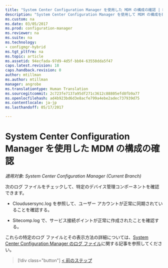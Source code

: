 ```yaml
---
title: "System Center Configuration Manager を使用した MDM の構成の確認 | Microsoft Docs"
description: "System Center Configuration Manager を使用して MDM の構成を確認します。"
ms.custom: na
ms.date: 03/05/2017
ms.prod: configuration-manager
ms.reviewer: na
ms.suite: na
ms.technology:
- configmgr-hybrid
ms.tgt_pltfrm: na
ms.topic: article
ms.assetid: 94ecfada-97d9-4d5f-bb04-63550dda5f47
caps.latest.revision: 18
caps.handback.revision: 0
author: mtillman
ms.author: mtillman
manager: angrobe
ms.translationtype: Human Translation
ms.sourcegitcommit: 2c723fe7137a95df271c3612c88805efd8fb9a77
ms.openlocfilehash: ad4b923bd6d3e8acfe799a4ebe2adec737939d75
ms.contentlocale: ja-jp
ms.lasthandoff: 05/17/2017

---
```

# <a name="verify-mdm-configuration-with-system-center-configuration-manager"></a>System Center Configuration Manager を使用した MDM の構成の確認

*適用対象: System Center Configuration Manager (Current Branch)*

次のログ ファイルをチェックして、特定のデバイス管理コンポーネントを確認できます。

-   Cloudusersync.log を参照して、ユーザー アカウントが正常に同期されていることを確認する。

-   Sitecomp.log で、サービス接続ポイントが正常に作成されたことを確認する。

これらの特定のログ ファイルとその表示方法の詳細については、[System Center Configuration Manager のログ ファイル](../../core/plan-design/hierarchy/log-files.md#a-namebkmkfunctionlogsa-log-files-for-configuration-manager-functionality)に関する記事を参照してください。

> [!div class="button"]
[< 前のステップ](set-up-additional-management.md)

